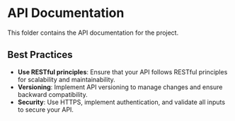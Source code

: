 # API Documentation

This folder contains the API documentation for the project.

## Best Practices
- **Use RESTful principles**: Ensure that your API follows RESTful principles for scalability and maintainability.
- **Versioning**: Implement API versioning to manage changes and ensure backward compatibility.
- **Security**: Use HTTPS, implement authentication, and validate all inputs to secure your API.
